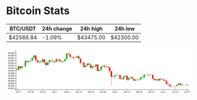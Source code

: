 # Bitcoin Stats

BTC/USDT|24h change|24h high|24h low|
|---|---|---|---|
|$42566.84|-1.09%|$43475.00|$42300.00|

<img src="./chart.svg">
